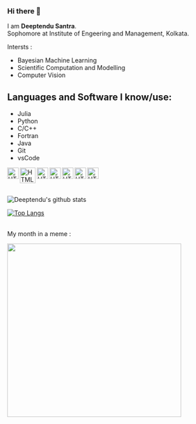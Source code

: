 ### Hi there 👋

I am **Deeptendu Santra**.
<br>Sophomore at Institute of Engeering and Management, Kolkata.

Intersts :
- Bayesian Machine Learning 
- Scientific Computation and Modelling 
- Computer Vision 

## Languages and Software I know/use:
- Julia
- Python
- C/C++
- Fortran
- Java
- Git
- vsCode

<img align="left" alt="HTML5" width="26px" src="https://user-images.githubusercontent.com/55111154/100546857-8ba9c700-3289-11eb-9627-ae469441946b.png" />

<img align="left" alt="HTML5" width="36px" src="https://user-images.githubusercontent.com/55111154/100548941-f9f48680-3295-11eb-9d74-c272f92a50d4.png" />


<img align="left" alt="HTML5" width="26px" src="https://user-images.githubusercontent.com/55111154/100549112-147b2f80-3297-11eb-88a8-7eb0c3389c4a.png" />

<img align="left" alt="HTML5" width="26px" src= "https://user-images.githubusercontent.com/55111154/100549205-91a6a480-3297-11eb-8293-1179d4271612.png"/>

<img align="left" alt="HTML5" width="26px" src= "https://user-images.githubusercontent.com/55111154/100549364-93249c80-3298-11eb-843a-fba5cab218fa.png"/>

<img align="left" alt="HTML5" width="26px" src= "https://user-images.githubusercontent.com/55111154/100549429-ea2a7180-3298-11eb-80c9-099b2842bf61.png"/>

<img align="left" alt="HTML5" width="26px" src= "https://user-images.githubusercontent.com/55111154/100549504-41304680-3299-11eb-811c-570aae79deba.png"/>


<br/>
<br/>
<br/>

![Deeptendu's github stats](https://github-readme-stats.vercel.app/api?username=DSantra92&count_private=true&show_icons=True&theme=gotham)

[![Top Langs](https://github-readme-stats.vercel.app/api/top-langs/?username=DSantra92&hide=MATLAB)](https://github.com/anuraghazra/github-readme-stats)


<br>My month in a meme :

<img width = 400 src ="dasd">



